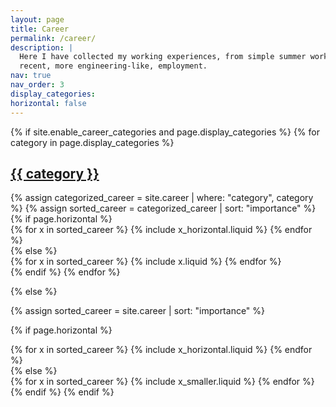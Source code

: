 ```yaml
---
layout: page
title: Career
permalink: /career/
description: |
  Here I have collected my working experiences, from simple summer work to
  recent, more engineering-like, employment.
nav: true
nav_order: 3
display_categories:
horizontal: false
---
```


<!-- markdownlint-disable MD033 -->
<!-- pages/projects.md -->
<div class="career">
{% if site.enable_career_categories and page.display_categories %}
  <!-- Display categorized projects -->
  {% for category in page.display_categories %}
  <a id="{{ category }}" href=".#{{ category }}">
    <h2 class="category">{{ category }}</h2>
  </a>
  {% assign categorized_career = site.career | where: "category", category %}
  {% assign sorted_career = categorized_career | sort: "importance" %}
  <!-- Generate cards for each project -->
  {% if page.horizontal %}
  <div class="container">
    <div class="row row-cols-1 row-cols-md-2">
    {% for x in sorted_career %}
      {% include x_horizontal.liquid %}
    {% endfor %}
    </div>
  </div>
  {% else %}
  <div class="row row-cols-1 row-cols-md-3">
    {% for x in sorted_career %}
      {% include x.liquid %}
    {% endfor %}
  </div>
  {% endif %}
  {% endfor %}

{% else %}

<!-- Display work without categories -->

{% assign sorted_career = site.career | sort: "importance" %}

  <!-- Generate cards for each project -->

{% if page.horizontal %}

  <div class="container">
    <div class="row row-cols-1 row-cols-md-2">
    {% for x in sorted_career %}
      {% include x_horizontal.liquid %}
    {% endfor %}
    </div>
  </div>
  {% else %}
  <div class="row row-cols-1 row-cols-md-3">
    {% for x in sorted_career %}
      {% include x_smaller.liquid %}
    {% endfor %}
  </div>
  {% endif %}
{% endif %}
</div>

